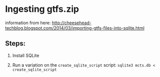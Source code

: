 #  Ingesting gtfs.zip

information from here: http://cheesehead-techblog.blogspot.com/2014/03/importing-gtfs-files-into-sqlite.html

## Steps:
1. Install SQLite

2. Run a variation on the `create_sqlite_script` script:
    `sqlite3 mcts.db < create_sqlite_script`

